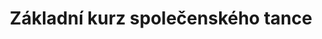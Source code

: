 ---
layout: "pages/courses/spolecensky-tanec-zakladni.njk"

title: 'Základní kurz společenského tance'
description: 'Základní kurz společenského tance v Letohradě váš naučí valčík, tango, cha-cha a další tance s profesionálním vedením a přátelskou atmosférou.'
permalink: 'tanecni-kurzy/spolecensky-tanec-zakladni/'

eleventyNavigation:
  key: Základní kurz
  parent: Společenský tanec
  order: 100


landing:
  breadcrumbs:
    - title: Domů
      url: /

    - title: Společenský tanec

    - title: Základní kurz


contentOne:
  topper: Základní kurz
  heading: Výuka společenského tance krok za krokem

  text:
    - paragraph: Základní kurz společenského tance je ideální volbou pro všechny, kteří se chtějí naučit základy klasických i moderních tanců a získat jistotu na tanečním parketu. Kurz je určen úplným začátečníkům i těm, kteří si chtějí osvěžit své taneční dovednosti.

    - paragraph: Naučíte se správné držení těla, vedení a následování partnera i základní krokové variace nejznámějších společenských tanců.

    - paragraph: Výuka probíhá v přátelské a uvolněné atmosféře, takže se nemusíte bát, pokud jste nikdy předtím netančili. Instruktoři vám vše trpělivě vysvětlí a povedou vás krok za krokem.

    - paragraph: Kurz společenského tance vám nepřinese jen taneční dovednosti, ale i radost z pohybu, lepší kondici a sebevědomí při každé společenské příležitosti. Tanec se tak pro vás může stát nejen novým koníčkem, ale i krásným způsobem, jak trávit čas s partnerem či přáteli.

  cta: Rezervace
  ctaUrl: https://rezervace.tanecnistudioka.cz/

  imageUrl: /assets/images/courses/spolecensky_tanec_zakladni.png
  imageAlt: Mladý pár na základním kurzu společenského tance
---